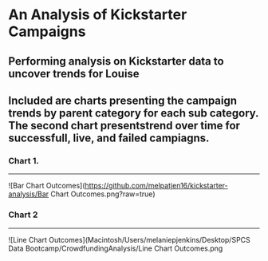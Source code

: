 # An Analysis of Kickstarter Campaigns
Performing analysis on Kickstarter data to uncover trends for Louise
---
Included are charts presenting the campaign trends by parent category for each sub category.
The second chart presentstrend over time for successfull, live, and failed campiagns.
---
### Chart 1. 
---
![Bar Chart Outcomes](https://github.com/melpatjen16/kickstarter-analysis/Bar Chart Outcomes.png?raw=true)
### Chart 2
---
![Line Chart Outcomes](Macintosh/Users/melaniepjenkins/Desktop/SPCS Data Bootcamp/CrowdfundingAnalysis/Line Chart Outcomes.png
